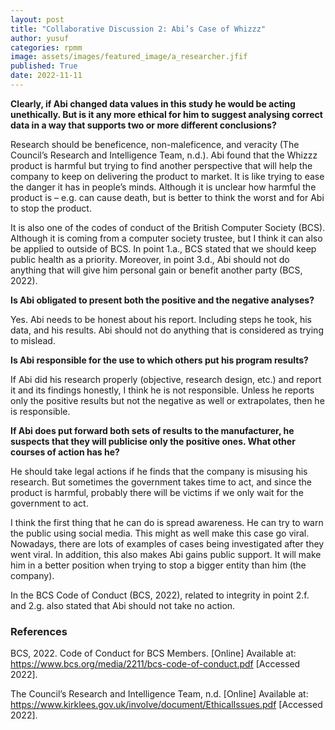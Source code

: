 ```yaml
---
layout: post
title: "Collaborative Discussion 2: Abi’s Case of Whizzz"
author: yusuf
categories: rpmm
image: assets/images/featured_image/a_researcher.jfif
published: True
date: 2022-11-11
---
```


**Clearly, if Abi changed data values in this study he would be acting unethically. But is it any more ethical for him to suggest analysing correct data in a way that supports two or more different conclusions?**

Research should be beneficence, non-maleficence, and veracity (The Council’s Research and Intelligence Team, n.d.).  Abi found that the Whizzz product is harmful but trying to find another perspective that will help the company to keep on delivering the product to market. It is like trying to ease the danger it has in people’s minds. Although it is unclear how harmful the product is – e.g. can cause death, but is better to think the worst and for Abi to stop the product.

It is also one of the codes of conduct of the British Computer Society (BCS). Although it is coming from a computer society trustee, but I think it can also be applied to outside of BCS. In point 1.a., BCS stated that we should keep public health as a priority. Moreover, in point 3.d., Abi should not do anything that will give him personal gain or benefit another party (BCS, 2022).

**Is Abi obligated to present both the positive and the negative analyses?**

Yes. Abi needs to be honest about his report. Including steps he took, his data, and his results. Abi should not do anything that is considered as trying to mislead.

**Is Abi responsible for the use to which others put his program results?**

If Abi did his research properly (objective, research design, etc.) and report it and its findings honestly, I think he is not responsible. Unless he reports only the positive results but not the negative as well or extrapolates, then he is responsible.

**If Abi does put forward both sets of results to the manufacturer, he suspects that they will publicise only the positive ones. What other courses of action has he?**

He should take legal actions if he finds that the company is misusing his research. But sometimes the government takes time to act, and since the product is harmful, probably there will be victims if we only wait for the government to act. 

I think the first thing that he can do is spread awareness. He can try to warn the public using social media. This might as well make this case go viral. Nowadays, there are lots of examples of cases being investigated after they went viral. In addition, this also makes Abi gains public support. It will make him in a better position when trying to stop a bigger entity than him (the company).

In the BCS Code of Conduct (BCS, 2022), related to integrity in point 2.f. and 2.g. also stated that Abi should not take no action.

### References

BCS, 2022. Code of Conduct for BCS Members. [Online] Available at: https://www.bcs.org/media/2211/bcs-code-of-conduct.pdf [Accessed 2022].

The Council’s Research and Intelligence Team, n.d. [Online] Available at: https://www.kirklees.gov.uk/involve/document/EthicalIssues.pdf [Accessed 2022].



